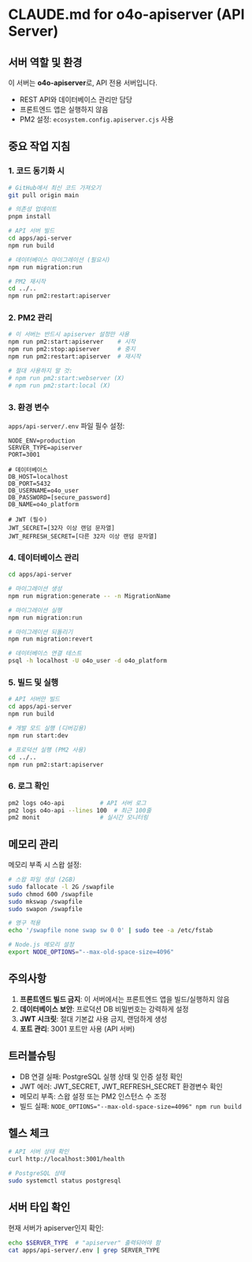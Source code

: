 # CLAUDE.md for o4o-apiserver (API Server)

## 서버 역할 및 환경
이 서버는 **o4o-apiserver**로, API 전용 서버입니다.
- REST API와 데이터베이스 관리만 담당
- 프론트엔드 앱은 실행하지 않음
- PM2 설정: `ecosystem.config.apiserver.cjs` 사용

## 중요 작업 지침

### 1. 코드 동기화 시
```bash
# GitHub에서 최신 코드 가져오기
git pull origin main

# 의존성 업데이트
pnpm install

# API 서버 빌드
cd apps/api-server
npm run build

# 데이터베이스 마이그레이션 (필요시)
npm run migration:run

# PM2 재시작
cd ../..
npm run pm2:restart:apiserver
```

### 2. PM2 관리
```bash
# 이 서버는 반드시 apiserver 설정만 사용
npm run pm2:start:apiserver    # 시작
npm run pm2:stop:apiserver     # 중지
npm run pm2:restart:apiserver  # 재시작

# 절대 사용하지 말 것:
# npm run pm2:start:webserver (X)
# npm run pm2:start:local (X)
```

### 3. 환경 변수
`apps/api-server/.env` 파일 필수 설정:
```env
NODE_ENV=production
SERVER_TYPE=apiserver
PORT=3001

# 데이터베이스
DB_HOST=localhost
DB_PORT=5432
DB_USERNAME=o4o_user
DB_PASSWORD=[secure_password]
DB_NAME=o4o_platform

# JWT (필수)
JWT_SECRET=[32자 이상 랜덤 문자열]
JWT_REFRESH_SECRET=[다른 32자 이상 랜덤 문자열]
```

### 4. 데이터베이스 관리
```bash
cd apps/api-server

# 마이그레이션 생성
npm run migration:generate -- -n MigrationName

# 마이그레이션 실행
npm run migration:run

# 마이그레이션 되돌리기
npm run migration:revert

# 데이터베이스 연결 테스트
psql -h localhost -U o4o_user -d o4o_platform
```

### 5. 빌드 및 실행
```bash
# API 서버만 빌드
cd apps/api-server
npm run build

# 개발 모드 실행 (디버깅용)
npm run start:dev

# 프로덕션 실행 (PM2 사용)
cd ../..
npm run pm2:start:apiserver
```

### 6. 로그 확인
```bash
pm2 logs o4o-api          # API 서버 로그
pm2 logs o4o-api --lines 100  # 최근 100줄
pm2 monit                 # 실시간 모니터링
```

## 메모리 관리
메모리 부족 시 스왑 설정:
```bash
# 스왑 파일 생성 (2GB)
sudo fallocate -l 2G /swapfile
sudo chmod 600 /swapfile
sudo mkswap /swapfile
sudo swapon /swapfile

# 영구 적용
echo '/swapfile none swap sw 0 0' | sudo tee -a /etc/fstab

# Node.js 메모리 설정
export NODE_OPTIONS="--max-old-space-size=4096"
```

## 주의사항
1. **프론트엔드 빌드 금지**: 이 서버에서는 프론트엔드 앱을 빌드/실행하지 않음
2. **데이터베이스 보안**: 프로덕션 DB 비밀번호는 강력하게 설정
3. **JWT 시크릿**: 절대 기본값 사용 금지, 랜덤하게 생성
4. **포트 관리**: 3001 포트만 사용 (API 서버)

## 트러블슈팅
- DB 연결 실패: PostgreSQL 실행 상태 및 인증 설정 확인
- JWT 에러: JWT_SECRET, JWT_REFRESH_SECRET 환경변수 확인
- 메모리 부족: 스왑 설정 또는 PM2 인스턴스 수 조정
- 빌드 실패: `NODE_OPTIONS="--max-old-space-size=4096" npm run build`

## 헬스 체크
```bash
# API 서버 상태 확인
curl http://localhost:3001/health

# PostgreSQL 상태
sudo systemctl status postgresql
```

## 서버 타입 확인
현재 서버가 apiserver인지 확인:
```bash
echo $SERVER_TYPE  # "apiserver" 출력되어야 함
cat apps/api-server/.env | grep SERVER_TYPE
```